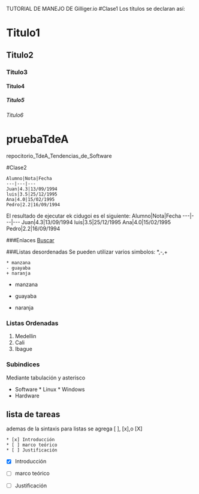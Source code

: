 TUTORIAL DE MANEJO DE Gilliger.io
#Clase1
Los títulos se declaran así:

# Titulo1
## Titulo2
### Titulo3
#### Titulo4
##### Titulo5
###### Titulo6




# pruebaTdeA
repocitorio_TdeA_Tendencias_de_Software

#Clase2
~~~
Alumno|Nota|Fecha
---|---|---
Juan|4.3|13/09/1994
luis|3.5|25/12/1995
Ana|4.0|15/02/1995
Pedro|2.2|16/09/1994
~~~
El resultado de ejecutar ek cidugoi es el siguiente:
Alumno|Nota|Fecha
---|---|---
Juan|4.3|13/09/1994
luis|3.5|25/12/1995
Ana|4.0|15/02/1995
Pedro|2.2|16/09/1994

###Enlaces
[Buscar](https://www.google.com)

<!--listas desordenadas <u>-->
###Listas desordenadas
Se pueden utilizar varios simbolos: *,-,+
~~~
* manzana
- guayaba
+ naranja
~~~
* manzana
- guayaba
+ naranja


### Listas Ordenadas <ul>
1. Medellin
2. Cali
3. Ibague
### Subindices
Mediante tabulación y asterisco
* Software
        * Linux
        * Windows
* Hardware

## lista de tareas
ademas de la sintaxis para listas se agrega [ ], [x],o [X]
~~~
* [x] Introducción
* [ ] marco teórico
* [ ] Justificación 
~~~
* [x] Introducción
* [ ] marco teórico
* [ ] Justificación

